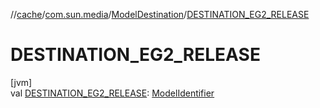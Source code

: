//[cache](../../../index.md)/[com.sun.media](../index.md)/[ModelDestination](index.md)/[DESTINATION_EG2_RELEASE](-d-e-s-t-i-n-a-t-i-o-n_-e-g2_-r-e-l-e-a-s-e.md)

# DESTINATION_EG2_RELEASE

[jvm]\
val [DESTINATION_EG2_RELEASE](-d-e-s-t-i-n-a-t-i-o-n_-e-g2_-r-e-l-e-a-s-e.md): [ModelIdentifier](../-model-identifier/index.md)
